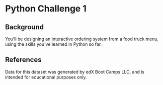 # Python Challenge 1

## Background

You'll be designing an interactive ordering system from a food truck menu, using the skills you've learned in Python so far.

## References
Data for this dataset was generated by edX Boot Camps LLC, and is intended for educational purposes only.
